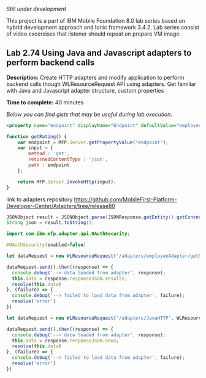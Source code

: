 *Still under development*

This project is a part of IBM Mobile Foundation 8.0 lab series based on hybrid development approach and Ionic framework 3.4.2. Lab series consist of video excersises that listener should repeat on prepare VM image. 

## Lab 2.74 Using Java and Javascript adapters to perform backend calls

**Description:** Create HTTP adapters and modify application to perform backend calls though WLResourceRequest API using adapters. Get familiar with Java and Javascript adapter structure, custom properties 

**Time to complete:** 40 minutes 

*Below you can find gists that may be useful during lab execution*. 

```xml
<property name="endpoint" displayName="Endpoint" defaultValue="employees" type="string" />
```

```javascript
function getRating() {
	var endpoint = MFP.Server.getPropertyValue("endpoint");
	var input = {
	    method : 'get',
	    returnedContentType : 'json',
	    path : endpoint
	};

	return MFP.Server.invokeHttp(input);
}
```

link to adapters repository
https://github.com/MobileFirst-Platform-Developer-Center/Adapters/tree/release80

```java
JSONObject result = JSONObject.parse(JSONResponse.getEntity().getContent());
String json = result.toString();
```

```java
import com.ibm.mfp.adapter.api.OAuthSecurity;

@OAuthSecurity(enabled=false)
```

```typescript
let dataRequest = new WLResourceRequest("/adapters/employeeAdapter/getRating", WLResourceRequest.GET);

dataRequest.send().then((response) => {
  console.debug('--> data loaded from adapter', response);
  this.data = response.responseJSON.results;
  resolve(this.data)
}, (failure) => {
  console.debug('--> failed to load data from adapter', failure);
  resolve('error')
})
```

```typescript
let dataRequest = new WLResourceRequest("/adapters/JavaHTTP", WLResourceRequest.GET);

dataRequest.send().then((response) => {
  console.debug('--> data loaded from adapter', response);
  this.data = response.responseJSON.news;
  resolve(this.data)
}, (failure) => {
  console.debug('--> failed to load data from adapter', failure);
  resolve('error')
})
```
